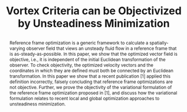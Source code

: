 ---
# this file is written in YAML http://docs.ansible.com/ansible/latest/YAMLSyntax.html
# all lines with a leading sharp are comments and will not be compiled
# longer blocks of text should start with a a leading > to escape all special characters

# URL handle for generated webpage
slug:       objectivization

#specifies layout to be used for page generation (do not modify)
layout:     publication

#publication title
title:      >
   Vortex Criteria can be Objectivized by Unsteadiness Minimization
   
#include in selected publications on front page (optional, delete line if not applicable)
display:	selected

#list all publication authors in correct order (please check the spelling is identical to your personal page)
authors:
 - Holger Theisel
 - Markus Hadwiger
 - Peter Rautek
 - Thomas Theußl
 - Tobias Günther
 
#insert publication venue (displayed on publication page)
venue:      >
   arXiv:2106.16169
   
#insert short venue (displayed in box in publication list)
shortvenue: >
   arXiv

#specify publication year
year:       2021

#insert abstract of publication
abstract:   >
   Reference frame optimization is a generic framework to calculate a spatially-varying observer field that views an unsteady fluid flow in a reference frame that is as-steady-as-possible. In this paper, we show that the optimized vector field is objective, i.e., it is independent of the initial Euclidean transformation of the observer. To check objectivity, the optimized velocity vectors and the coordinates in which they are defined must both be connected by an Euclidean transformation. In this paper we show that a recent publication [1] applied this definition incorrectly, falsely concluding that reference frame optimizations are not objective. Further, we prove the objectivity of the variational formulation of the reference frame optimization proposed in [1], and discuss how the variational formulation relates to recent local and global optimization approaches to unsteadiness minimization.
   
#link to hi-res teaser image of publication (please make sure the image is wide, e.g. aspect ratio between 4:2 and 4:1)
teaser:     './publications/2021_theisel_objectivization.jpg'
   
#link to smaller thumbnail image of publication (please make sure the aspect ratio is 3:2, suggested size is 150x100px)
thumbnail:  './publications/2021_theisel_thumbnail.png'

#link to publication video (optional): you can either upload the video to our website (insert local link) or host it on youtube or vimeo (in this case insert the youtube/vimeo link)
#video:      'https://vimeo.com/458350874'

#link to talk video (optional): you can either upload the video to our website (insert local link) or host it on youtube or vimeo (in this case insert the youtube/vimeo link)
#talk:       'https://www.youtube.com/watch?v=3WW2Bdg5tY8'

#link to publication pdf (optional)
pdf:        'https://arxiv.org/abs/2106.16169'

#link to appendix pdf (optional)
#pdfsupp:    './publications/2020_rautek_killingsurfaces_appendixes.pdf'

#insert citation. please format citation by inserting <br> at line breaks, &nbsp;&nbsp; will insert a tab character to prettify the citation
citation:   >
  @article{Theisel2021Objectivization,<br>
   &nbsp;&nbsp;title = {Vortex Criteria can be Objectivized by Unsteadiness Minimization},<br>
   &nbsp;&nbsp;author = {Theisel, Holger and Hadwiger, Markus and Rautek, Peter and Theu{\ss}l, Thomas and G{\"u}nther, Tobias},<br>
   &nbsp;&nbsp;journal = {arXiv e-prints},<br>
   &nbsp;&nbsp;archivePrefix = "arXiv",<br>
   &nbsp;&nbsp;eprint = {2106.16169},<br>
   &nbsp;&nbsp;year = {2021}<br>
  }

#insert links to additional material for the publication (optional)
#links need a title, a URL and a type (this defines the link icon) which can be one of the following values: code, archive, files, slides or text (this is the default icon)
links: 
# - title: HQ Paper + Appendix
#   type:  pdf
#   url:   './publications/2020_rautek_killingsurfaces_with_appendixes_hq.pdf' 
# - title: Slides
#   type:  slides
#   url:   './publications/2020_rautek_killingsurfaces_slides.pdf'
# - title: Code
#   type:  github
#   url:   'https://github.com/vccvisualization/killingsurfaces'
 
---